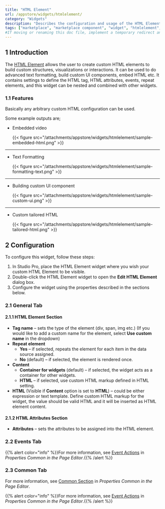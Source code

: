 ```yaml
---
title: "HTML Element"
url: /appstore/widgets/htmlelement/
category: "Widgets"
description: "Describes the configuration and usage of the HTML Element widget, which is available in the Mendix Marketplace."
tags: ["marketplace", "marketplace component", "widget", "htmlelement", "platform support"]
#If moving or renaming this doc file, implement a temporary redirect and let the respective team know they should update the URL in the product. See Mapping to Products for more details.
---
```


## 1 Introduction

The [HTML Element](https://marketplace.mendix.com/link/component/204843) allows the user to create custom HTML elements to build custom structures, visualizations or interactions. It can be used to do advanced text formatting, build custom UI components, embed HTML etc.
It contains settings to define the HTML tag, HTML attributes, events, repeat elements, and this widget can be nested and combined with other widgets.

### 1.1 Features

Basically any arbitrary custom HTML configuration can be used.

Some example outputs are;

* Embedded video

    {{< figure src="/attachments/appstore/widgets/htmlelement/sample-embedded-html.png" >}}
-----
* Text Formatting

    {{< figure src="/attachments/appstore/widgets/htmlelement/sample-formatting-text.png" >}}
-----
* Building  custom UI component

    {{< figure src="/attachments/appstore/widgets/htmlelement/sample-custom-ui.png" >}}
-----
* Custom tailored HTML

    {{< figure src="/attachments/appstore/widgets/htmlelement/sample-tailored-html.png" >}}

## 2 Configuration

To configure this widget, follow these steps:

1. In Studio Pro, place the HTML Element widget where you wish your custom HTML Element to be visible.
2. Double-click the HTML Element widget to open the **Edit HTML Element** dialog box.
3. Configure the widget using the properties described in the sections below.

### 2.1 General Tab

#### 2.1.1 HTML Element Section

* **Tag name** – sets the type of the element (div, span, img etc.) (If you would like to add a custom name for the element, select **Use custom name** in the dropdown)
* **Repeat element**
    * **Yes** – if selected, repeats the element for each item in the data source assigned.
    * **No** (default) – if selected, the element is rendered once. 
* **Content**
    * **Container for widgets** (default) – if selected, the widget acts as a container for other widgets.
    * **HTML** – if selected, use custom HTML markup defined in HTML setting. 
* **HTML** (Visible if **Content** option is set to **HTML**) – could be either expression or text template. Define custom HTML markup for the widget, the value should be valid HTML and it will be inserted as HTML element content.

#### 2.1.2 HTML Attributes Section

* **Attributes** – sets the attributes to be assigned into the HTML element.

### 2.2 Events Tab

{{% alert color="info" %}}For more information, see [Event Actions](/refguide/on-click-event/#actions) in *Properties Common in the Page Editor*.{{% /alert %}}

### 2.3 Common Tab

For more information, see [Common Section](/refguide/common-widget-properties/#common-properties) in *Properties Common in the Page Editor*.


{{% alert color="info" %}}For more information, see [Event Actions](/refguide/on-click-event/#actions) in *Properties Common in the Page Editor*.{{% /alert %}}